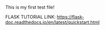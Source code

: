 This is my first test file!

FLASK TUTORIAL LINK:
https://flask-doc.readthedocs.io/en/latest/quickstart.html
